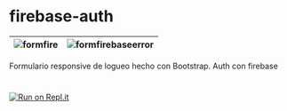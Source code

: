 # firebase-auth


| ![formfire](https://user-images.githubusercontent.com/80124560/189152656-d290f83c-bc71-41fa-b205-75d8287f6e66.PNG)   | ![formfirebaseerror](https://user-images.githubusercontent.com/80124560/189153527-2ac0c48f-d7eb-4817-b8a7-f34b7dd2f08c.PNG) |
| ------------- | ------------- |



Formulario responsive de logueo hecho con Bootstrap. Auth con firebase
#
[![Run on Repl.it](https://repl.it/badge/github/freeCodeCamp/boilerplate-npm)](https://firebase-auth.facumruiz.repl.co/)


